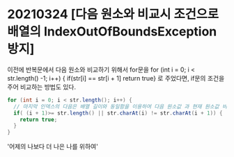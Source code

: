 # 20210324 [다음 원소와 비교시 조건으로 배열의 IndexOutOfBoundsException 방지]

이전에 반복문에서 다음 원소와 비교하기 위해서 
for문을 for (int i = 0; i < str.length() -1; i++) { if(str[i] == str[i + 1] return true} 로 주었다면,
if문의 조건을 주어 비교하는 방법도 있다.  

```java
for (int i = 0; i < str.length(); i++) {
  // 마지막 인덱스의 다음은 배열 길이와 동일함을 이용하여 다음 원소값 과 현재 원소값 비교
  if( (i + 1)>= str.length() || str.charAt(i) != str.charAt(i + 1)) {
    return true;
  }
}
```
  
  
'어제의 나보다 더 나은 나를 위하여'
